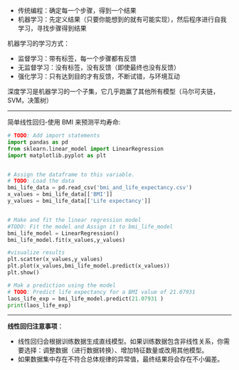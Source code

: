 - 传统编程：确定每一个步骤，得到一个结果
- 机器学习：先定义结果（只要你能想到的就有可能实现），然后程序进行自我学习，寻找步骤得到结果

机器学习的学习方式：
- 监督学习：带有标签，每一个步骤都有反馈
- 无监督学习：没有标签，没有反馈（即使最终也没有反馈）
- 强化学习：只有达到目的才有反馈，不断试错，与环境互动

深度学习是机器学习的一个子集，它几乎跑赢了其他所有模型（马尔可夫链，SVM，决策树）

---
简单线性回归-使用 BMI 来预测平均寿命:
```py
# TODO: Add import statements
import pandas as pd
from sklearn.linear_model import LinearRegression
import matplotlib.pyplot as plt


# Assign the dataframe to this variable.
# TODO: Load the data
bmi_life_data = pd.read_csv('bmi_and_life_expectancy.csv')
x_values = bmi_life_data[['BMI']]
y_values = bmi_life_data[['Life expectancy']]


# Make and fit the linear regression model
#TODO: Fit the model and Assign it to bmi_life_model
bmi_life_model = LinearRegression()
bmi_life_model.fit(x_values,y_values)

#visualize results
plt.scatter(x_values,y_values)
plt.plot(x_values,bmi_life_model.predict(x_values))
plt.show()

# Mak a prediction using the model
# TODO: Predict life expectancy for a BMI value of 21.07931
laos_life_exp = bmi_life_model.predict(21.07931 )
print(laos_life_exp)

```
---

**线性回归注意事项**：
- 线性回归会根据训练数据生成直线模型。如果训练数据包含非线性关系，你需要选择：调整数据（进行数据转换）、增加特征数量或改用其他模型。
- 如果数据集中存在不符合总体规律的异常值，最终结果将会存在不小偏差。